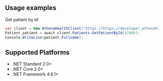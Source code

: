 ## Usage examples

Get patient by Id
```c#
var client = new AthenaHealthClient("https://https://developer.athenahealth.com/api/preview1","login", "password", practiceId: 195900);
Patient patient = await client.Patients.GetPatientById(32000);
Console.WriteLine(patient.Fullname);
```

## Supported Platforms

* .NET Standard 2.0+
* .NET Core 2.0+
* .NET Framework 4.6.1+